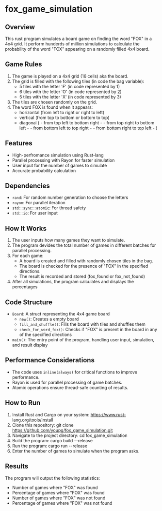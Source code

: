 # fox_game_simulation

## Overview

This rust program simulates a board game on finding the word "FOX" in a 4x4 grid. It perform hunderds of million simulations to calculate the probability of the word "FOX" appearing on a randomly filled 4x4 board.

## Game Rules

1. The game is played on a 4x4 grid (16 cells) aka the board.
2. The grid is filled with the following tiles (in code the bag variable):
   - 5 tiles with the letter 'F' (in code represented by 1)
   - 6 tiles with the letter 'O' (in code represented by 2)
   - 5 tiles with the letter 'X' (in code represented by 3)
3. The tiles are chosen randomly on the grid.
4. The word FOX is found when it appears:
   - horizontal (from left to right or right to left)
   - vertical (from top to bottom or bottom to top)
   - diagonal ( - from top left to bottom right -
                - from top right to bottom left -
                - from bottom left to top right -
                - from bottom right to top left - )


## Features

- High-perfromance simulation using Rust-lang
- Parallel processing with Rayon for faster simulation
- User input for the number of games to simulate
- Accurate probability calculation

## Dependencies

- `rand`: For random number generation to choose the letters
- `rayon`: For parallel iteration
- `std::sync::atomic`: For thread safety
- `std::io`: For user input

## How It Works

1. The user inputs how many games they want to simulate.
2. The program devides the total number of games in different batches for parallel processing.
3. For each game:
   - A board is created and filled with randomly chosen tiles in the bag.
   - The board is checked for the presence of "FOX" in the specified directions.
   - The result is recorded and stored (fox_found or fox_not_found)
4. After all simulations, the program calculates and displays the percentages


## Code Structure

- `Board`: A struct representing the 4x4 game board
  - `new()`: Creates a empty board
  - `fill_and_shuffle()`: Fills the board with tiles and shuffles them
  - `check_for_word_fox()`: Checks if "FOX" is present in the board in any of the specified directions
- `main()`: The entry point of the program, handling user input, simulation, and result display

## Performance Considerations

- The code uses `inline(always)` for critical functions to improve performance.
- Rayon is used for parallel processing of game batches.
- Atomic operations ensure thread-safe counting of results.

## How to Run

1. Install Rust and Cargo on your system: https://www.rust-lang.org/tools/install
2. Clone this repository: git clone https://github.com/youpg/fox_game_simulation.git
3. Navigate to the project directory: cd fox_game_simulation
4. Build the program: cargo build --release
5. Run the program: cargo run --release
6. Enter the number of games to simulate when the program asks.

## Results

The program will output the following statistics:
- Number of games where "FOX" was found
- Percentage of games where "FOX" was found
- Number of games where "FOX" was not found
- Percentage of games where "FOX" was not found

  
